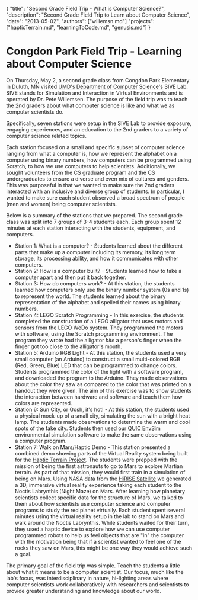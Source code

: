 {
	"title": "Second Grade Field Trip - What is Computer Science?",
	"description": "Second Grade Field Trip to Learn about Computer Science",
	"date": "2013-05-02",
	"authors": ["willemsn.md"]
	"projects": ["hapticTerrain.md", "learningToCode.md", "genusis.md"] 
}

Congdon Park Field Trip - Learning about Computer Science
=========================================================

On Thursday, May 2, a second grade class from Congdon Park Elementary
in Duluth, MN visited [UMD's](http://www.d.umn.edu/)
[Department of Computer Science's](http://www.d.umn.edu/cs) SIVE
Lab. SIVE stands for Simulation and Interaction in Virtual
Environments and is operated by Dr. Pete Willemsen. The purpose of the
field trip was to teach the 2nd graders about what computer science is
like and what we as computer scientists do.

Specifically, seven stations were setup in the SIVE Lab to provide
exposure, engaging experiences, and an education to the 2nd graders to
a variety of computer science related topics. 

Each station focused on a small and specific subset of computer
science ranging from what a computer is, how we represent the alphabet
on a computer using binary numbers, how computers can be programmed
using Scratch, to how we use computers to help
scientists. Additionally, we sought volunteers from the CS graduate
program and the CS undergraduates to ensure a diverse and even mix of
cultures and genders. This was purposeful in that we wanted to make
sure the 2nd graders interacted with an inclusive and diverse group of
students.  In particular, I wanted to make sure each student observed
a broad spectrum of people (men and women) being computer scientists.

Below is a summary of the stations that we prepared. The second grade
class was split into 7 groups of 3-4 students each. Each group spent
12 minutes at each station interacting with the students, equipment,
and computers.

* Station 1: What is a computer? - Students learned about the
different parts that make up a computer including its memory, its long
term storage, its processing ability, and how it communicates with
other computers.
* Station 2: How is a computer built? - Students learned how to take a
computer apart and then put it back together.
* Station 3: How do computers work? - At this station, the students
learned how computers only use the binary number system (0s and 1s)
to represent the world. The students learned about the binary
representation of the alphabet and spelled their names using binary
numbers.
* Station 4: LEGO Scratch Programming - In this exercise, the students
completed the construction of a LEGO alligator that uses motors and
sensors from the LEGO WeDo system. They programmed the motors with
software, using the Scratch programming environment. The program they
wrote had the alligator _bite_ a person's finger when the finger got
too close to the alligator's mouth.
* Station 5: Arduino RGB Light - At this station, the students used
a very small computer (an Arduino) to construct a small multi-colored
RGB (Red, Green, Blue) LED that can be programmed to change colors. Students programmed the color of
the light with a software program, and downloaded the program to the Arduino. They made observations about
the color they saw as compared to the color that was printed on a handout they were given.
The aim of this exercise was to show students the interaction between hardware and
software and teach them how colors are represented.
* Station 6: Sun City, or Gosh, it's hot! - At this station, the
students used a physical mock-up of a small city, simulating the sun
with a bright heat lamp. The students made observations to determine
the warm and cool spots of the fake city. Students then used our
[QUIC EnvSim](http://www.d.umn.edu/~sivelab/project/genusis)
environmental simulation software to make the same observations using
a computer program.
* Station 7: Walk on Mars/Haptic Demo - This station presented a
combined demo showing parts of the Virtual Reality system being built
for the
[Haptic Terrain Project](http://d.umn.edu/~sivelab/project/hapticTerrain/). The
students were prepped with the mission of being the first astronauts
to go to Mars to explore Martian terrain. As part of that mission,
they would first train in a simulation of being on
Mars. Using NASA data from the [HiRISE Satellite](https://hirise.lpl.arizona.edu/) we generated a 3D, immersive virtual reality experience taking each student to the Noctis Labrynthis (Night Maze) on Mars. After
learning how planetary scientists collect specific data for the
structure of Mars, we talked to them about how scientists use
computer science and computer programs to study the red planet
virtually. Each student spent several minutes using the
virtual reality setup in the lab to stand on Mars and walk around the
Noctis Labrynthis. While students waited for their turn, they used a haptic device to explore how
we can use computer programmed robots to help us feel objects that are "in" the computer
with the motivation being that if a scientist wanted to feel one of
the rocks they saw on Mars, this might be one way they would achieve such a goal.

The primary goal of the field trip was simple. Teach the students a
little about what it means to be a computer scientist. Our focus, much
like the lab's focus, was interdisciplinary in nature, hi-lighting
areas where computer scientists work collaboratively with researchers
and scientists to provide greater understanding and knowledge about
our world.

